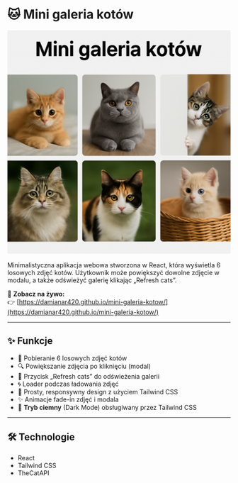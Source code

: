 # 🐱 Mini galeria kotów

![hero](public/preview.png)

Minimalistyczna aplikacja webowa stworzona w React, która wyświetla 6 losowych zdjęć kotów. Użytkownik może powiększyć dowolne zdjęcie w modalu, a także odświeżyć galerię klikając „Refresh cats”.

🔗 **Zobacz na żywo:**  
👉 [https://damianar420.github.io/mini-galeria-kotow/](https://damianar420.github.io/mini-galeria-kotow/)

---

## ✨ Funkcje

- 🐾 Pobieranie 6 losowych zdjęć kotów
- 🔍 Powiększanie zdjęcia po kliknięciu (modal)
- 🔄 Przycisk „Refresh cats” do odświeżenia galerii
- 🌀 Loader podczas ładowania zdjęć
- 🎨 Prosty, responsywny design z użyciem Tailwind CSS
- ✨ Animacje fade-in zdjęć i modala
- 🌙 **Tryb ciemny** (Dark Mode) obsługiwany przez Tailwind CSS

---

## 🛠️ Technologie

- React
- Tailwind CSS
- TheCatAPI
